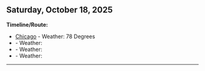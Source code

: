 ## Saturday, October 18, 2025

**Timeline/Route:**

* [Chicago](,) - Weather: 78 Degrees
* [](,) - Weather: 
* [](,) - Weather: 
* [](,) - Weather: 

---

